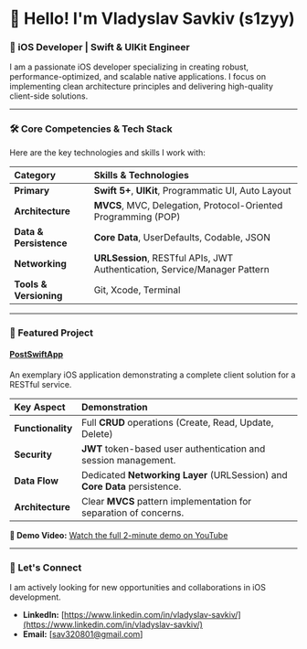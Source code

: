 # 👋 Hello! I'm Vladyslav Savkiv (s1zyy)

### 📱 iOS Developer | Swift & UIKit Engineer

I am a passionate iOS developer specializing in creating robust, performance-optimized, and scalable native applications. I focus on implementing clean architecture principles and delivering high-quality client-side solutions.

---

### 🛠️ Core Competencies & Tech Stack

Here are the key technologies and skills I work with:

| Category | Skills & Technologies |
| :--- | :--- |
| **Primary** | **Swift 5+**, **UIKit**, Programmatic UI, Auto Layout |
| **Architecture** | **MVCS**, MVC, Delegation, Protocol-Oriented Programming (POP) |
| **Data & Persistence** | **Core Data**, UserDefaults, Codable, JSON |
| **Networking** | **URLSession**, RESTful APIs, JWT Authentication, Service/Manager Pattern |
| **Tools & Versioning** | Git, Xcode, Terminal |

---

### 🚀 Featured Project

#### [PostSwiftApp](https://github.com/s1zyy/postSwiftApp)
An exemplary iOS application demonstrating a complete client solution for a RESTful service.

| Key Aspect | Demonstration |
| :--- | :--- |
| **Functionality** | Full **CRUD** operations (Create, Read, Update, Delete) |
| **Security** | **JWT** token-based user authentication and session management. |
| **Data Flow** | Dedicated **Networking Layer** (URLSession) and **Core Data** persistence. |
| **Architecture** | Clear **MVCS** pattern implementation for separation of concerns. |

**🎥 Demo Video:**
[Watch the full 2-minute demo on YouTube](https://youtu.be/sZ4cPI1NX_U)

---

### 🤝 Let's Connect

I am actively looking for new opportunities and collaborations in iOS development.

* **LinkedIn:** [https://www.linkedin.com/in/vladyslav-savkiv/](https://www.linkedin.com/in/vladyslav-savkiv/)
* **Email:** [sav320801@gmail.com]
